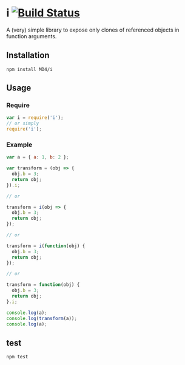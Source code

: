 # i [![Build Status](https://travis-ci.org/MD4/i.svg?branch=master)](https://travis-ci.org/MD4/i)

A (very) simple library to expose only clones of referenced objects in function arguments.

## Installation

```npm install MD4/i```

## Usage

### Require

```javascript
var i = require('i');
// or simply
require('i');
```

### Example

```javascript
var a = { a: 1, b: 2 };

var transform = (obj => {
  obj.b = 3;
  return obj;
}).i;

// or

transform = i(obj => {
  obj.b = 3;
  return obj;
});

// or

transform = i(function(obj) {
  obj.b = 3;
  return obj;
});

// or

transform = function(obj) {
  obj.b = 3;
  return obj;
}.i;

console.log(a);
console.log(transform(a));
console.log(a);
```

## test
```npm test```